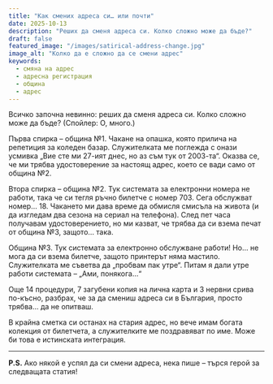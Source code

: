 ```yaml
---
title: "Как смених адреса си… или почти"
date: 2025-10-13
description: "Реших да сменя адреса си. Колко сложно може да бъде?"
draft: false
featured_image: "/images/satirical-address-change.jpg"
image_alt: "Колко да е сложно да се смени адрес"
keywords:
  - смяна на адрес
  - адресна регистрация
  - община
  - адрес
---
```


Всичко започна невинно: реших да сменя адреса си. Колко сложно може да бъде? (Спойлер: О, много.)

Първа спирка – община №1. Чакане на опашка, която прилича на репетиция за коледен базар. Служителката ме поглежда с онази усмивка „Вие сте ми 27-ият днес, но аз съм тук от 2003-та“. Оказва се, че ми трябва удостоверение за настоящ адрес, което се вади само от община №2.

Втора спирка – община №2. Тук системата за електронни номера не работи, така че си тегля ръчно билетче с номер 703. Сега обслужват номер… 18. Чакането ми дава време да обмисля смисъла на живота (и да изгледам два сезона на сериал на телефона). След пет часа получавам удостоверението, но ми казват, че трябва да си взема печат от община №3, защото… така.

Община №3. Тук системата за електронно обслужване работи! Но… не мога да си взема билетче, защото принтерът няма мастило. Служителката ме съветва да „пробвам пак утре“. Питам я дали утре работи системата – „Ами, понякога…“

Още 14 процедури, 7 загубени копия на лична карта и 3 нервни сривa по-късно, разбрах, че за да смениш адреса си в България, просто трябва… да не опитваш.

В крайна сметка си останах на стария адрес, но вече имам богата колекция от билетчета, а служителките ме поздравяват по име. Може би това е истинската интеграция.

---

**P.S.** Ако някой е успял да си смени адреса, нека пише – търся герой за следващата статия!
